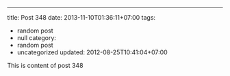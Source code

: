 ---
title: Post 348
date: 2013-11-10T01:36:11+07:00
tags:
  - random post
  - null
category:
  - random post
  - uncategorized
updated: 2012-08-25T10:41:04+07:00

This is content of post 348